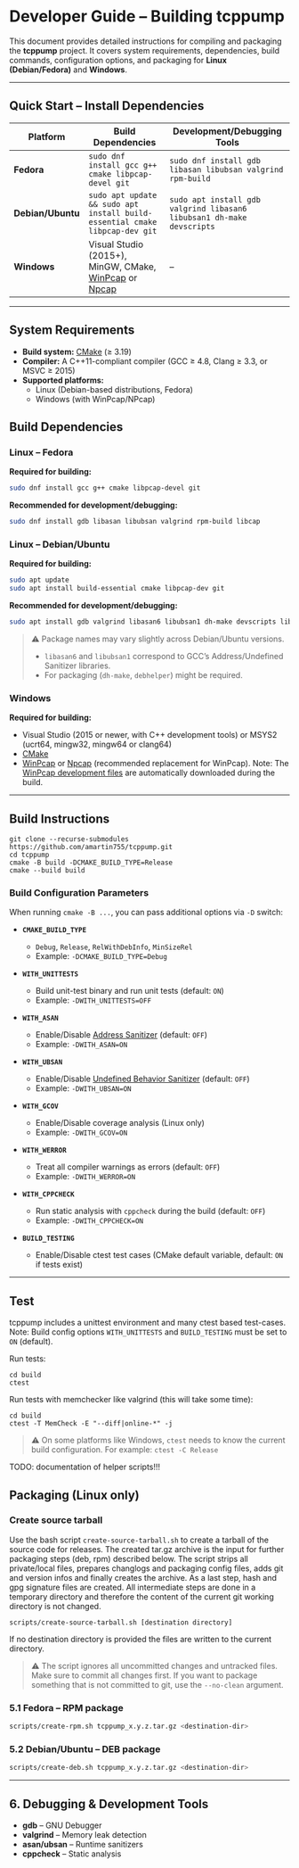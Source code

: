 # Developer Guide – Building **tcppump**

This document provides detailed instructions for compiling and packaging the **tcppump** project. It covers system requirements, dependencies, build commands, configuration options, and packaging for **Linux (Debian/Fedora)** and **Windows**.

---

## Quick Start – Install Dependencies

| Platform        | Build Dependencies                                                                 | Development/Debugging Tools                         |
|-----------------|------------------------------------------------------------------------------------|----------------------------------------------------|
| **Fedora**      | `sudo dnf install gcc g++ cmake libpcap-devel git`                                | `sudo dnf install gdb libasan libubsan valgrind rpm-build` |
| **Debian/Ubuntu** | `sudo apt update && sudo apt install build-essential cmake libpcap-dev git`      | `sudo apt install gdb valgrind libasan6 libubsan1 dh-make devscripts` |
| **Windows**     | Visual Studio (2015+), MinGW, CMake, [WinPcap](https://www.winpcap.org/) or [Npcap](https://nmap.org/npcap/) | – |

---

## System Requirements

- **Build system:** [CMake](https://cmake.org/) (≥ 3.19)  
- **Compiler:** A C++11-compliant compiler (GCC ≥ 4.8, Clang ≥ 3.3, or MSVC ≥ 2015)  
- **Supported platforms:**  
  - Linux (Debian-based distributions, Fedora)  
  - Windows (with WinPcap/NPcap)  


## Build Dependencies

### Linux – Fedora

**Required for building:**
```bash
sudo dnf install gcc g++ cmake libpcap-devel git
```

**Recommended for development/debugging:**
```bash
sudo dnf install gdb libasan libubsan valgrind rpm-build libcap
```


### Linux – Debian/Ubuntu

**Required for building:**
```bash
sudo apt update
sudo apt install build-essential cmake libpcap-dev git
```

**Recommended for development/debugging:**
```bash
sudo apt install gdb valgrind libasan6 libubsan1 dh-make devscripts libcap2-bin
```

> ⚠️ Package names may vary slightly across Debian/Ubuntu versions.  
> - `libasan6` and `libubsan1` correspond to GCC’s Address/Undefined Sanitizer libraries.  
> - For packaging (`dh-make`, `debhelper`) might be required.


### Windows

**Required for building:**
- Visual Studio (2015 or newer, with C++ development tools) or MSYS2 (ucrt64, mingw32, mingw64 or clang64)
- [CMake](https://cmake.org/download/)  
- [WinPcap](https://www.winpcap.org/) or [Npcap](https://nmap.org/npcap/) (recommended replacement for WinPcap). Note: The [WinPcap development files](https://www.winpcap.org/devel.htm) are automatically downloaded during the build.

---

## Build Instructions

```
git clone --recurse-submodules https://github.com/amartin755/tcppump.git
cd tcppump
cmake -B build -DCMAKE_BUILD_TYPE=Release
cmake --build build
```

### Build Configuration Parameters

When running `cmake -B ...`, you can pass additional options via `-D` switch:

- **`CMAKE_BUILD_TYPE`**  
  - `Debug`, `Release`, `RelWithDebInfo`, `MinSizeRel`  
  - Example: `-DCMAKE_BUILD_TYPE=Debug`

- **`WITH_UNITTESTS`**  
  - Build unit-test binary and run unit tests (default: `ON`)  
  - Example: `-DWITH_UNITTESTS=OFF`

- **`WITH_ASAN`**  
  - Enable/Disable [Address Sanitizer](https://clang.llvm.org/docs/AddressSanitizer.html) (default: `OFF`)  
  - Example: `-DWITH_ASAN=ON`

- **`WITH_UBSAN`**  
  - Enable/Disable [Undefined Behavior Sanitizer](https://clang.llvm.org/docs/UndefinedBehaviorSanitizer.html) (default: `OFF`)  
  - Example: `-DWITH_UBSAN=ON`

- **`WITH_GCOV`**  
  - Enable/Disable coverage analysis (Linux only)  
  - Example: `-DWITH_GCOV=ON`

- **`WITH_WERROR`**  
  - Treat all compiler warnings as errors (default: `OFF`)  
  - Example: `-DWITH_WERROR=ON`

- **`WITH_CPPCHECK`**  
  - Run static analysis with `cppcheck` during the build (default: `OFF`)  
  - Example: `-DWITH_CPPCHECK=ON`

- **`BUILD_TESTING`**  
  - Enable/Disable ctest test cases (CMake default variable, default: `ON` if tests exist)  

---

## Test
tcppump includes a unittest environment and many ctest based test-cases.
Note: Build config options `WITH_UNITTESTS` and `BUILD_TESTING` must be set to `ON` (default).

Run tests:
```
cd build
ctest
``` 
Run tests with memchecker like valgrind (this will take some time):
```
cd build
ctest -T MemCheck -E "--diff|online-*" -j
``` 
> ⚠️ On some platforms like Windows, `ctest` needs to know the current build configuration. For example: `ctest -C Release`

TODO: documentation of helper scripts!!!

## Packaging (Linux only)

### Create source tarball
Use the bash script `create-source-tarball.sh` to create a tarball of the source code for releases. The created tar.gz archive is the input for further packaging steps (deb, rpm) described below. The script strips all private/local files, prepares changlogs and packaging config files, adds git and version infos and finally creates the archive. As a last step, hash and gpg signature files are created. All intermediate steps are done in a temporary directory and therefore the  content of the current git working directory is not changed.
```
scripts/create-source-tarball.sh [destination directory]
``` 
If no destination directory is provided the files are written to the current directory. 

> ⚠️ The script ignores all uncommitted changes and untracked files. Make sure to commit all changes first. If you want to package something that is not committed to git, use the `--no-clean` argument.

### 5.1 Fedora – RPM package
```bash
scripts/create-rpm.sh tcppump_x.y.z.tar.gz <destination-dir>
```

### 5.2 Debian/Ubuntu – DEB package
```bash
scripts/create-deb.sh tcppump_x.y.z.tar.gz <destination-dir>
```

---

## 6. Debugging & Development Tools

- **gdb** – GNU Debugger  
- **valgrind** – Memory leak detection  
- **asan/ubsan** – Runtime sanitizers  
- **cppcheck** – Static analysis  
